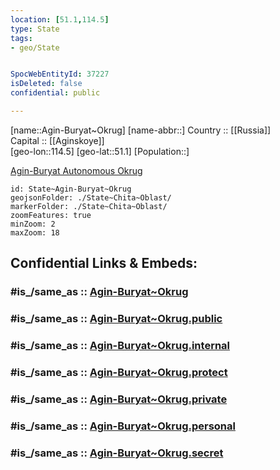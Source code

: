 ```yaml
---
location: [51.1,114.5] 
type: State
tags:
- geo/State


SpocWebEntityId: 37227
isDeleted: false
confidential: public

---
```


[name::Agin-Buryat~Okrug] 
[name-abbr::] 
Country :: [[Russia]]  
Capital :: [[Aginskoye]]  
[geo-lon::114.5] 
[geo-lat::51.1] 
[Population::] 

[Agin-Buryat Autonomous Okrug](https://en.wikipedia.org/wiki/Agin-Buryat_Autonomous_Okrug "Agin-Buryat Autonomous Okrug")  

```leaflet
id: State~Agin-Buryat~Okrug
geojsonFolder: ./State~Chita~Oblast/
markerFolder: ./State~Chita~Oblast/
zoomFeatures: true 
minZoom: 2 
maxZoom: 18
```


## Confidential Links & Embeds: 

### #is_/same_as :: [Agin-Buryat~Okrug](/_Standards/Earth/Continent/Asia/Asia~North/Asia~NorthEast/Agin-Buryat~Okrug.md) 

### #is_/same_as :: [Agin-Buryat~Okrug.public](/_public/Earth/Continent/Asia/Asia~North/Asia~NorthEast/Agin-Buryat~Okrug.public.md) 

### #is_/same_as :: [Agin-Buryat~Okrug.internal](/_internal/Earth/Continent/Asia/Asia~North/Asia~NorthEast/Agin-Buryat~Okrug.internal.md) 

### #is_/same_as :: [Agin-Buryat~Okrug.protect](/_protect/Earth/Continent/Asia/Asia~North/Asia~NorthEast/Agin-Buryat~Okrug.protect.md) 

### #is_/same_as :: [Agin-Buryat~Okrug.private](/_private/Earth/Continent/Asia/Asia~North/Asia~NorthEast/Agin-Buryat~Okrug.private.md) 

### #is_/same_as :: [Agin-Buryat~Okrug.personal](/_personal/Earth/Continent/Asia/Asia~North/Asia~NorthEast/Agin-Buryat~Okrug.personal.md) 

### #is_/same_as :: [Agin-Buryat~Okrug.secret](/_secret/Earth/Continent/Asia/Asia~North/Asia~NorthEast/Agin-Buryat~Okrug.secret.md)

